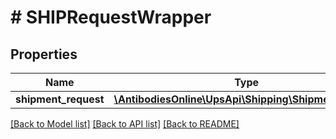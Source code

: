# # SHIPRequestWrapper

## Properties

Name | Type | Description | Notes
------------ | ------------- | ------------- | -------------
**shipment_request** | [**\AntibodiesOnline\UpsApi\Shipping\ShipmentRequest**](ShipmentRequest.md) |  |

[[Back to Model list]](../../README.md#models) [[Back to API list]](../../README.md#endpoints) [[Back to README]](../../README.md)
